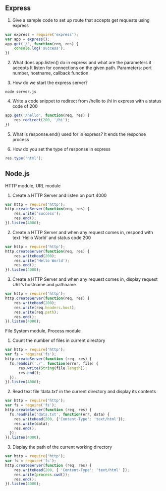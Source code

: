 ## Express

1. Give a sample code to set up route that accepts get requests using express
```JavaScript
var express = require('express');
var app = express();
app.get('/', function(req, res) {
    console.log('success');
})
```

2. What does app.listen() do in express and what are the parameters it accepts
It listen for connections on the given path.
Parameters: port number, hostname, callback function

3. How do we start the express server?
```
node server.js
```

4. Write a code snippet to redirect from /hello to /hi in express with a status code of 200
```JavaScript
app.get('/hello', function(req, res) {
    res.redirect(200, '/hi');
})
```

5. What is response.end() used for in express?
It ends the response process

6. How do you set the type of response in express
```JavaScript
res.type('html');
```

## Node.js

HTTP module, URL module
1. Create a HTTP Server and listen on port 4000
```JavaScript
var http = require('http');
http.createServer(function(req, res) {
    res.write('success');
    res.end();
}).listen(4000);
```

2. Create a HTTP Server and when any request comes in, respond with text ‘Hello World’ and status code 200
```JavaScript
var http = require('http');
http.createServer(function(req, res) {
    res.writeHead(200);
    res.write('Hello World');
    res.end();
}).listen(4000);
```

3. Create a HTTP Server and when any request comes in, display request URL’s hostname and pathname
```JavaScript
var http = require('http');
http.createServer(function(req, res) {
    res.writeHead(200);
    res.write(req.headers.host);
    res.write(req.path);
    res.end();
}).listen(4000);
```

File System module, Process module
1. Count the number of files in current directory
```JavaScript
var http = require('http');
var fs = require('fs');
http.createServer(function (req, res) {
  fs.readdir('./', function(error, file) {
      res.write(String(file.length));
      res.end();
  });
}).listen(4000);
```

2. Read text file ‘data.txt’ in the current directory and display its contents
```JavaScript
var http = require('http');
var fs = require('fs');
http.createServer(function (req, res) {
  fs.readFile('data.txt', function(err, data) {
    res.writeHead(200, {'Content-Type': 'text/html'});
    res.write(data);
    res.end();
  });
}).listen(4000);
```

3. Display the path of the current working directory
```JavaScript
var http = require('http');
var fs = require('fs');
http.createServer(function (req, res) {
    res.writeHead(200, { 'Content-Type': 'text/html' });
    res.write(process.cwd());
    res.end();
}).listen(4000);
```